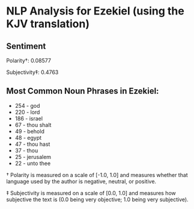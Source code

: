 # NLP Analysis for Ezekiel (using the KJV translation)

## Sentiment

Polarity†: 0.08577

Subjectivity‡: 0.4763

## Most Common Noun Phrases in Ezekiel:

 * 254	-  god
 * 220	-  lord
 * 186	-  israel
 * 67	-  thou shalt
 * 49	-  behold
 * 48	-  egypt
 * 47	-  thou hast
 * 37	-  thou
 * 25	-  jerusalem
 * 22	-  unto thee


† Polarity is measured on a scale of [-1.0, 1.0] and measures whether that language used by the author is negative, neutral, or positive.

‡ Subjectivity is measured on a scale of [0.0, 1.0] and measures how subjective the text is (0.0 being very objective; 1.0 being very subjective).